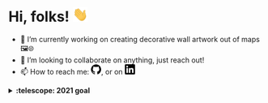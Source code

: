# Hi, folks! <img src="https://raw.githubusercontent.com/mtellis2/mtellis2/main/wave.gif" width="30px">


- 🔭 I’m currently working on creating decorative wall artwork out of maps 🖼️🌐
- 👯 I’m looking to collaborate on anything, just reach out!
- 📫 How to reach me: <a href="https://github.com/mtellis2"><img src="https://raw.githubusercontent.com/mtellis2/mtellis2/main/github.svg" width="20px"></a>, or on <a href="https://www.linkedin.com/in/michael-ellis-72962276/"><img src="https://raw.githubusercontent.com/mtellis2/mtellis2/main/linkedin.svg" width="20px"></a>


<details>
  <summary><b>:telescope: 2021 goal</b></summary>
  I recently had a son and I'd like to develop an educational game that he would be able to interact with and play in the next few months. 🎮 👶
</details>

